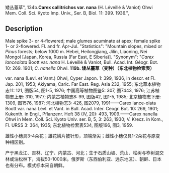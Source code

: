 矮丛薹草",
134b.**Carex callitrichos var. nana** (H. Léveillé & Vaniot) Ohwi Mem. Coll. Sci. Kyoto Imp. Univ., Ser. B, Biol. 11: 399. 1936.",

## Description
Male spike 3- or 4-flowered; male glumes acuminate at apex; female spike 1- or 2-flowered. Fl. and fr. Apr-Jul.
  "Statistics": "Mountain slopes, mixed or *Pinus* forests; below 1000 m. Hebei, Heilongjiang, Jilin, Liaoning, Nei Mongol [Japan, Korea, Russia (Far East, E Siberia)].
  "Synonym": "*Carex lanceolata* Boott var. *nana* H. Léveillé &amp; Vaniot, Bull. Acad. Int. Géogr. Bot. 10: 269. 1901; *C. nanella* Ohwi.
**119b. 矮丛薹草（变种）（东北植物检索表）**

var. nana (Levl. et Vant.) Ohwi, Cyper Japon. 1: 399, 1936, in descr. et Fl. Jap. 201, 1953; Akiyama, Caric. Far East. Reg. Asia 232, 1955; 东北草本植物志11: 121, 图版54, 图1-5, 1976; 中国高等植物图鉴5: 307, 图7443, 1976; 江苏植物志上册: 310, 1977; 内蒙古植物志8: 99, 图版42, 图1-5, 1985; 北京植物志下册: 1309, 图1576, 1987; 河北植物志3: 426, 图2079, 1991——Carex lance-olata Boott var. nana Levl. et Vant. in Bull. Acad. Inter. Ceogr. Bot. 10: 269, 1901; Kukenth. in Engl., Pflanzenr. Heft 38 (IV, 20): 493, 1909.——Carex nanella Ohwi in Mem. Coll. Sci. Kyoto Univ. ser. B, 5, 3: 263, 1930; V. Krecz. in Kom., Fl. URSS 3: 364, 1935; 东北植物检索表534, 图版196, 图3, 1959.

雄性小穗具3-4朵花；雄花鳞片披针形，顶端渐尖；雌性小穗仅具1-2朵花与原变种相区别。

产于黑龙江、吉林、辽宁、内蒙古、河北；生于石质山坡、荒山、松树与柞树混交林或油松林下，海拔50-1000米。俄罗斯（东西伯利亚、远东地区）、朝鲜、日本也有分布。模式标本采自朝鲜。
